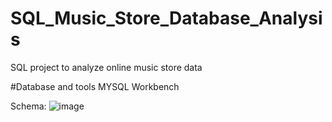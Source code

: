 # SQL_Music_Store_Database_Analysis
SQL project to analyze online music store data

#Database and tools
MYSQL Workbench

Schema:
![image](https://github.com/mdharoon1/SQL_Music_Store_Database_Analysis/assets/108179134/44813dc5-8619-4d97-acc3-debef9a707db)
